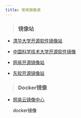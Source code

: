 ```yaml
---
title: 常用镜像源 
---
```


> ### 镜像站

- [ 清华大学开源软件镜像站](https://mirrors.tuna.tsinghua.edu.cn/)
- [中国科学技术大学开源软件镜像](http://mirrors.ustc.edu.cn)

- [网易开源镜像站](http://mirrors.163.com)
- [东软开源镜像站](http://mirrors.neusoft.edu.cn/)

> ### Docker镜像

- [网易云镜像中心](https://c.163yun.com/#/m/home/)

  docker镜像